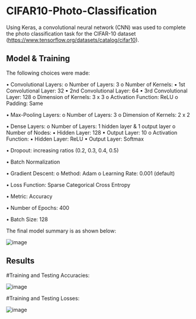 # CIFAR10-Photo-Classification

Using Keras, a convolutional neural network (CNN) was used to complete the photo classification task for the CIFAR-10 dataset (https://www.tensorflow.org/datasets/catalog/cifar10).

## Model & Training
The following choices were made:

  • Convolutional Layers:
    o Number of Layers: 3
    o Number of Kernels:
      ▪ 1st Convolutional Layer: 32
      ▪ 2nd Convolutional Layer: 64
      ▪ 3rd Convolutional Layer: 128
    o Dimension of Kernels: 3 x 3
    o Activation Function: ReLU
    o Padding: Same

  • Max-Pooling Layers:
    o Number of Layers: 3
    o Dimension of Kernels: 2 x 2

  • Dense Layers:
    o Number of Layers: 1 hidden layer & 1 output layer
    o Number of Nodes:
      ▪ Hidden Layer: 128
      ▪ Output Layer: 10
    o Activation Function:
      ▪ Hidden Layer: ReLU
      ▪ Output Layer: Softmax

  • Dropout: increasing ratios (0.2, 0.3, 0.4, 0.5)

  • Batch Normalization

  • Gradient Descent:
    o Method: Adam 
    o Learning Rate: 0.001 (default)

  • Loss Function: Sparse Categorical Cross Entropy

  • Metric: Accuracy

  • Number of Epochs: 400

  • Batch Size: 128

The final model summary is as shown below:

![image](https://user-images.githubusercontent.com/25527107/196992099-2f4e9d8c-9f97-4c77-af88-7ecd0969a2fc.png)

## Results
#Training and Testing Accuracies:

![image](https://user-images.githubusercontent.com/25527107/196992263-f29bb364-a76a-4dae-9ab4-04464b79126e.png)

#Training and Testing Losses:

![image](https://user-images.githubusercontent.com/25527107/196992325-63b62f72-1622-4819-80ce-64028f08e9da.png)
